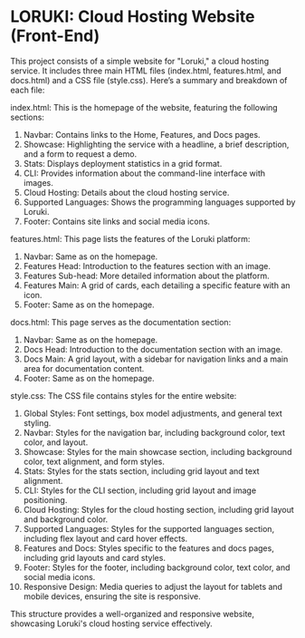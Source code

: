 # LORUKI: Cloud Hosting Website (Front-End)
This project consists of a simple website for "Loruki," a cloud hosting service. 
It includes three main HTML files (index.html, features.html, and docs.html) and a CSS file (style.css). 
Here’s a summary and breakdown of each file:

index.html:
This is the homepage of the website, featuring the following sections:

1. Navbar: Contains links to the Home, Features, and Docs pages.
2. Showcase: Highlighting the service with a headline, a brief description, and a form to request a demo.
3. Stats: Displays deployment statistics in a grid format.
4. CLI: Provides information about the command-line interface with images.
5. Cloud Hosting: Details about the cloud hosting service.
6. Supported Languages: Shows the programming languages supported by Loruki.
7. Footer: Contains site links and social media icons.

features.html:
This page lists the features of the Loruki platform:

1. Navbar: Same as on the homepage.
2. Features Head: Introduction to the features section with an image.
3. Features Sub-head: More detailed information about the platform.
4. Features Main: A grid of cards, each detailing a specific feature with an icon.
5. Footer: Same as on the homepage.

docs.html:
This page serves as the documentation section:

1. Navbar: Same as on the homepage.
2. Docs Head: Introduction to the documentation section with an image.
3. Docs Main: A grid layout, with a sidebar for navigation links and a main area for documentation content.
4. Footer: Same as on the homepage.

style.css:
The CSS file contains styles for the entire website:

1. Global Styles: Font settings, box model adjustments, and general text styling.
2. Navbar: Styles for the navigation bar, including background color, text color, and layout.
3. Showcase: Styles for the main showcase section, including background color, text alignment, and form styles.
4. Stats: Styles for the stats section, including grid layout and text alignment.
5. CLI: Styles for the CLI section, including grid layout and image positioning.
6. Cloud Hosting: Styles for the cloud hosting section, including grid layout and background color.
7. Supported Languages: Styles for the supported languages section, including flex layout and card hover effects.
8. Features and Docs: Styles specific to the features and docs pages, including grid layouts and card styles.
9. Footer: Styles for the footer, including background color, text color, and social media icons.
10. Responsive Design: Media queries to adjust the layout for tablets and mobile devices, ensuring the site is responsive.

This structure provides a well-organized and responsive website, showcasing Loruki's cloud hosting service effectively.
